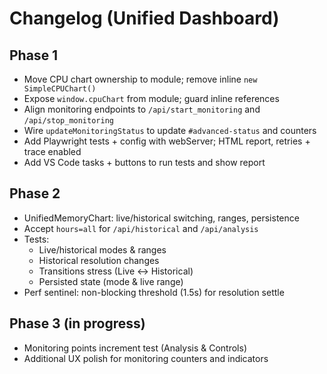 # Changelog (Unified Dashboard)

## Phase 1
- Move CPU chart ownership to module; remove inline `new SimpleCPUChart()`
- Expose `window.cpuChart` from module; guard inline references
- Align monitoring endpoints to `/api/start_monitoring` and `/api/stop_monitoring`
- Wire `updateMonitoringStatus` to update `#advanced-status` and counters
- Add Playwright tests + config with webServer; HTML report, retries + trace enabled
- Add VS Code tasks + buttons to run tests and show report

## Phase 2
- UnifiedMemoryChart: live/historical switching, ranges, persistence
- Accept `hours=all` for `/api/historical` and `/api/analysis`
- Tests:
  - Live/historical modes & ranges
  - Historical resolution changes
  - Transitions stress (Live ↔ Historical)
  - Persisted state (mode & live range)
- Perf sentinel: non-blocking threshold (1.5s) for resolution settle

## Phase 3 (in progress)
- Monitoring points increment test (Analysis & Controls)
- Additional UX polish for monitoring counters and indicators

